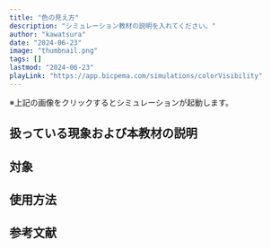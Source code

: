 ```yaml
---
title: "色の見え方"
description: "シミュレーション教材の説明を入れてください。"
author: "kawatsura"
date: "2024-06-23"
image: "thumbnail.png"
tags: []
lastmod: "2024-06-23"
playLink: "https://app.bicpema.com/simulations/colorVisibility"
---
```

※上記の画像をクリックするとシミュレーションが起動します。

## 扱っている現象および本教材の説明

## 対象

## 使用方法

## 参考文献

